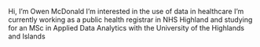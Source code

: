 Hi, I’m Owen McDonald
I’m interested in the use of data in healthcare
I’m currently working as a public health registrar in NHS Highland and studying for an MSc in Applied Data Analytics with the University of the Highlands and Islands

